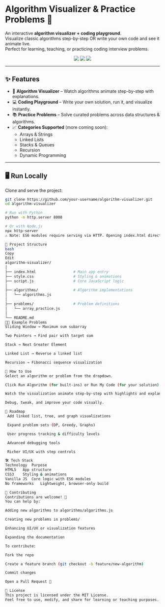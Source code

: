 # Algorithm Visualizer & Practice Problems 🚀

An interactive **algorithm visualizer + coding playground**.  
Visualize classic algorithms step-by-step OR write your own code and see it animate live.  
Perfect for learning, teaching, or practicing coding interview problems.  

<p align="center">
  <img src="https://img.shields.io/badge/Status-Active-success?style=flat-square" />
  <img src="https://img.shields.io/github/license/your-username/algorithm-visualizer?style=flat-square" />
  <img src="https://img.shields.io/github/stars/your-username/algorithm-visualizer?style=flat-square&logo=github" />
</p>

---

## ✨ Features
- 🎥 **Algorithm Visualizer** – Watch algorithms animate step-by-step with explanations.  
- 💻 **Coding Playground** – Write your own solution, run it, and visualize instantly.  
- 📚 **Practice Problems** – Solve curated problems across data structures & algorithms.  
- 📈 **Categories Supported** (more coming soon):  
  - Arrays & Strings  
  - Linked Lists  
  - Stacks & Queues  
  - Recursion  
  - Dynamic Programming  

---

## 🖥️ Run Locally
Clone and serve the project:

```bash
git clone https://github.com/your-username/algorithm-visualizer.git
cd algorithm-visualizer

# Run with Python
python -m http.server 8000

# Or with Node.js
npx http-server
⚠️ Note: ES6 modules require serving via HTTP. Opening index.html directly may cause import errors.

📂 Project Structure
bash
Copy
Edit
algorithm-visualizer/
│
├── index.html                 # Main app entry
├── style.css                  # Styling & animations
├── script.js                  # Core JavaScript logic
│
├── algorithms/                # Algorithm implementations
│   └── algorithms.js
│
├── problems/                  # Problem definitions
│   └── array_practice.js
│
└── README.md
🧑‍💻 Example Problems
Sliding Window → Maximum sum subarray

Two Pointers → Find pair with target sum

Stack → Next Greater Element

Linked List → Reverse a linked list

Recursion → Fibonacci sequence visualization

🎯 How to Use
Select an algorithm or problem from the dropdown.

Click Run Algorithm (for built-ins) or Run My Code (for your solution).

Watch the visualization animate step-by-step with highlights and explanations.

Debug, tweak, and improve your code visually.

🚀 Roadmap
 Add linked list, tree, and graph visualizations

 Expand problem sets (DP, Greedy, Graphs)

 User progress tracking & difficulty levels

 Advanced debugging tools

 Richer UI/UX with step controls

🛠️ Tech Stack
Technology	Purpose
HTML5	App structure
CSS3	Styling & animations
Vanilla JS	Core logic with ES6 modules
No frameworks	Lightweight, browser-only build

🤝 Contributing
Contributions are welcome! 🎉
You can help by:

Adding new algorithms to algorithms/algorithms.js

Creating new problems in problems/

Enhancing UI/UX or visualization features

Expanding the documentation

To contribute:

Fork the repo

Create a feature branch (git checkout -b feature/new-algorithm)

Commit changes

Open a Pull Request 🎯

📄 License
This project is licensed under the MIT License.
Feel free to use, modify, and share for learning or teaching purposes.
